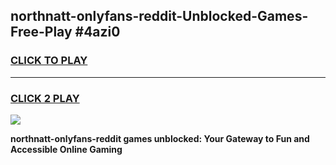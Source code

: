 
## northnatt-onlyfans-reddit-Unblocked-Games-Free-Play #4azi0
<h3>
<a href="https://us.freeplayer.one?title=northnatt-onlyfans-reddit&ref=9M">CLICK TO PLAY</a></h3>
<hr>

<h3>
<a href="https://us.freeplayer.one?title=northnatt-onlyfans-reddit&ref=9M">CLICK 2 PLAY</a>
  
</h3>

<a href="https://us.freeplayer.one?title=northnatt-onlyfans-reddit&ref=9M"><img src="https://clearcache.store/games.png"></a>


**northnatt-onlyfans-reddit games unblocked: Your Gateway to Fun and Accessible Online Gaming**
